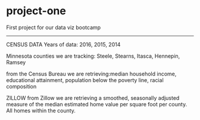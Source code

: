 # project-one
First project for our data viz bootcamp

----------------------------------------------------------------------------------------------------
CENSUS DATA
Years of data: 2016, 2015, 2014

Minnesota counties we are tracking: Steele, Stearns, Itasca, Hennepin, Ramsey

from the Census Bureau we are retrieving:median household income, educational attainment, population below the poverty line, racial composition

ZILLOW
from Zillow we are retrieving a smoothed, seasonally adjusted measure of the median estimated home value per square foot per county. All homes within the county.
